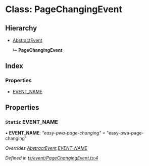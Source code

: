 
# Class: PageChangingEvent

## Hierarchy

* [AbstractEvent](abstractevent.md)

  ↳ **PageChangingEvent**

## Index

### Properties

* [EVENT_NAME](pagechangingevent.md#static-event_name)

## Properties

### `Static` EVENT_NAME

▪ **EVENT_NAME**: *"easy-pwa-page-changing"* = "easy-pwa-page-changing"

*Overrides [AbstractEvent](abstractevent.md).[EVENT_NAME](abstractevent.md#static-event_name)*

*Defined in [ts/event/PageChangingEvent.ts:4](https://github.com/easy-pwa/easy-pwa-js/blob/1faf83b/src/ts/event/PageChangingEvent.ts#L4)*
